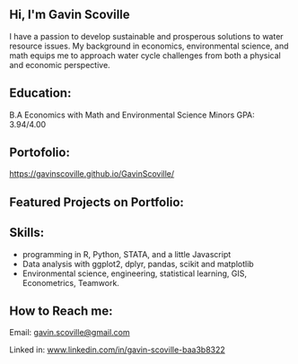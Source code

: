 ## Hi, I'm Gavin Scoville
I have a passion to develop sustainable and prosperous solutions to water resource issues. My background in economics, environmental science, and math equips me to approach water cycle challenges from both a physical and economic perspective. 

## Education: 
B.A Economics with Math and Environmental Science Minors 
GPA: 3.94/4.00 

## Portofolio:
https://gavinscoville.github.io/GavinScoville/ 
## Featured Projects on Portfolio:

## Skills: 
- programming in R, Python, STATA, and a little Javascript
- Data analysis with ggplot2, dplyr, pandas, scikit and matplotlib
- Environmental science, engineering, statistical learning, GIS, Econometrics, Teamwork.

## How to Reach me: 
Email: gavin.scoville@gmail.com 

Linked in: www.linkedin.com/in/gavin-scoville-baa3b8322

<!--

-->
